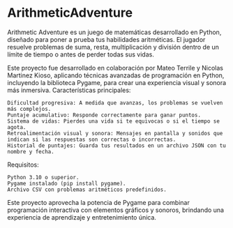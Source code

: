 # ArithmeticAdventure

Arithmetic Adventure es un juego de matemáticas desarrollado en Python, diseñado para poner a prueba tus habilidades aritméticas. El jugador resuelve problemas de suma, resta, multiplicación y división dentro de un límite de tiempo o antes de perder todas sus vidas.

Este proyecto fue desarrollado en colaboración por Mateo Terrile y Nicolas Martinez Kioso, aplicando técnicas avanzadas de programación en Python, incluyendo la biblioteca Pygame, para crear una experiencia visual y sonora más inmersiva.
Características principales:

    Dificultad progresiva: A medida que avanzas, los problemas se vuelven más complejos.
    Puntaje acumulativo: Responde correctamente para ganar puntos.
    Sistema de vidas: Pierdes una vida si te equivocas o si el tiempo se agota.
    Retroalimentación visual y sonora: Mensajes en pantalla y sonidos que indican si las respuestas son correctas o incorrectas.
    Historial de puntajes: Guarda tus resultados en un archivo JSON con tu nombre y fecha.

Requisitos:

    Python 3.10 o superior.
    Pygame instalado (pip install pygame).
    Archivo CSV con problemas aritméticos predefinidos.

Este proyecto aprovecha la potencia de Pygame para combinar programación interactiva con elementos gráficos y sonoros, brindando una experiencia de aprendizaje y entretenimiento única.